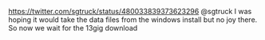 https://twitter.com/sgtruck/status/480033839373623296 @sgtruck I was hoping it would take the data files from the windows install but no joy there. So now we wait for the 13gig download